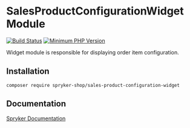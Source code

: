 # SalesProductConfigurationWidget Module
[![Build Status](https://travis-ci.org/spryker-shop/sales-product-configuration-widget.svg)](https://travis-ci.org/spryker-shop/sales-product-configuration-widget)
[![Minimum PHP Version](https://img.shields.io/badge/php-%3E%3D%207.2-8892BF.svg)](https://php.net/)

Widget module is responsible for displaying order item configuration.

## Installation

```
composer require spryker-shop/sales-product-configuration-widget
```

## Documentation

[Spryker Documentation](https://academy.spryker.com/developing_with_spryker/module_guide/modules.html)
